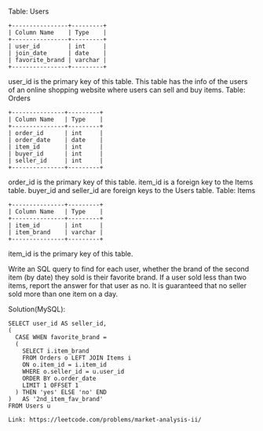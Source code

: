 Table: Users
```
+----------------+---------+
| Column Name    | Type    |
+----------------+---------+
| user_id        | int     |
| join_date      | date    |
| favorite_brand | varchar |
+----------------+---------+
```
user_id is the primary key of this table.
This table has the info of the users of an online shopping website where users can sell and buy items.
Table: Orders
```
+---------------+---------+
| Column Name   | Type    |
+---------------+---------+
| order_id      | int     |
| order_date    | date    |
| item_id       | int     |
| buyer_id      | int     |
| seller_id     | int     |
+---------------+---------+
```
order_id is the primary key of this table.
item_id is a foreign key to the Items table.
buyer_id and seller_id are foreign keys to the Users table.
Table: Items
```
+---------------+---------+
| Column Name   | Type    |
+---------------+---------+
| item_id       | int     |
| item_brand    | varchar |
+---------------+---------+
```
item_id is the primary key of this table.
 
Write an SQL query to find for each user, whether the brand of the second item (by date) they sold is their favorite brand. If a user sold less than two items, report the answer for that user as no.
It is guaranteed that no seller sold more than one item on a day.

Solution(MySQL):
```
SELECT user_id AS seller_id,
(
  CASE WHEN favorite_brand = 
  (
    SELECT i.item_brand
    FROM Orders o LEFT JOIN Items i
    ON o.item_id = i.item_id
    WHERE o.seller_id = u.user_id
    ORDER BY o.order_date
    LIMIT 1 OFFSET 1
  ) THEN 'yes' ELSE 'no' END
)   AS '2nd_item_fav_brand'
FROM Users u

```
```
Link: https://leetcode.com/problems/market-analysis-ii/
```
